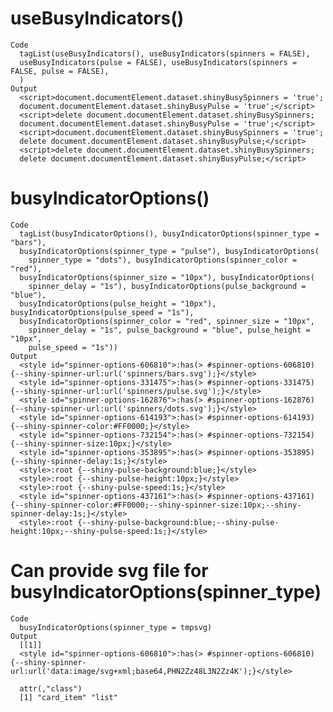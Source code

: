 # useBusyIndicators()

    Code
      tagList(useBusyIndicators(), useBusyIndicators(spinners = FALSE),
      useBusyIndicators(pulse = FALSE), useBusyIndicators(spinners = FALSE, pulse = FALSE),
      )
    Output
      <script>document.documentElement.dataset.shinyBusySpinners = 'true';
      document.documentElement.dataset.shinyBusyPulse = 'true';</script>
      <script>delete document.documentElement.dataset.shinyBusySpinners;
      document.documentElement.dataset.shinyBusyPulse = 'true';</script>
      <script>document.documentElement.dataset.shinyBusySpinners = 'true';
      delete document.documentElement.dataset.shinyBusyPulse;</script>
      <script>delete document.documentElement.dataset.shinyBusySpinners;
      delete document.documentElement.dataset.shinyBusyPulse;</script>

# busyIndicatorOptions()

    Code
      tagList(busyIndicatorOptions(), busyIndicatorOptions(spinner_type = "bars"),
      busyIndicatorOptions(spinner_type = "pulse"), busyIndicatorOptions(
        spinner_type = "dots"), busyIndicatorOptions(spinner_color = "red"),
      busyIndicatorOptions(spinner_size = "10px"), busyIndicatorOptions(
        spinner_delay = "1s"), busyIndicatorOptions(pulse_background = "blue"),
      busyIndicatorOptions(pulse_height = "10px"), busyIndicatorOptions(pulse_speed = "1s"),
      busyIndicatorOptions(spinner_color = "red", spinner_size = "10px",
        spinner_delay = "1s", pulse_background = "blue", pulse_height = "10px",
        pulse_speed = "1s"))
    Output
      <style id="spinner-options-606810">:has(> #spinner-options-606810) {--shiny-spinner-url:url('spinners/bars.svg');}</style>
      <style id="spinner-options-331475">:has(> #spinner-options-331475) {--shiny-spinner-url:url('spinners/pulse.svg');}</style>
      <style id="spinner-options-162876">:has(> #spinner-options-162876) {--shiny-spinner-url:url('spinners/dots.svg');}</style>
      <style id="spinner-options-614193">:has(> #spinner-options-614193) {--shiny-spinner-color:#FF0000;}</style>
      <style id="spinner-options-732154">:has(> #spinner-options-732154) {--shiny-spinner-size:10px;}</style>
      <style id="spinner-options-353895">:has(> #spinner-options-353895) {--shiny-spinner-delay:1s;}</style>
      <style>:root {--shiny-pulse-background:blue;}</style>
      <style>:root {--shiny-pulse-height:10px;}</style>
      <style>:root {--shiny-pulse-speed:1s;}</style>
      <style id="spinner-options-437161">:has(> #spinner-options-437161) {--shiny-spinner-color:#FF0000;--shiny-spinner-size:10px;--shiny-spinner-delay:1s;}</style>
      <style>:root {--shiny-pulse-background:blue;--shiny-pulse-height:10px;--shiny-pulse-speed:1s;}</style>

# Can provide svg file for busyIndicatorOptions(spinner_type)

    Code
      busyIndicatorOptions(spinner_type = tmpsvg)
    Output
      [[1]]
      <style id="spinner-options-606810">:has(> #spinner-options-606810) {--shiny-spinner-url:url('data:image/svg+xml;base64,PHN2Zz48L3N2Zz4K');}</style>
      
      attr(,"class")
      [1] "card_item" "list"     

